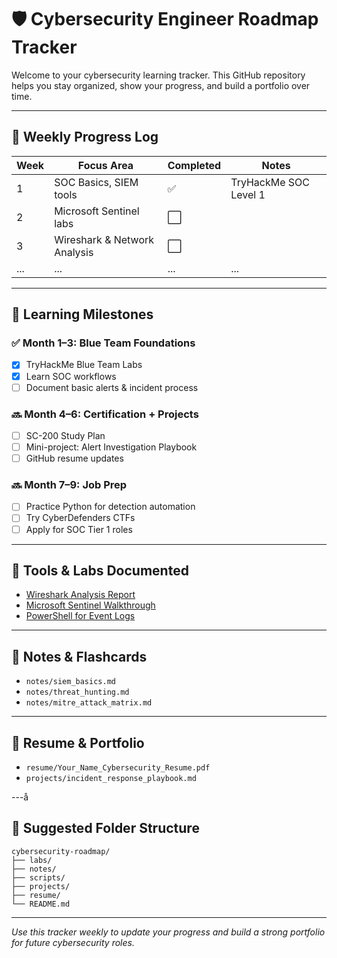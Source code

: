 # 🛡️ Cybersecurity Engineer Roadmap Tracker

Welcome to your cybersecurity learning tracker. This GitHub repository helps you stay organized, show your progress, and build a portfolio over time.

---

## 📅 Weekly Progress Log

| Week | Focus Area                        | Completed | Notes                             |
|------|-----------------------------------|-----------|-----------------------------------|
| 1    | SOC Basics, SIEM tools            | ✅        | TryHackMe SOC Level 1             |
| 2    | Microsoft Sentinel labs           | ⬜        |                                   |
| 3    | Wireshark & Network Analysis      | ⬜        |                                   |
| ...  | ...                               | ...       | ...                               |

---

## 📘 Learning Milestones

### ✅ Month 1–3: Blue Team Foundations
- [x] TryHackMe Blue Team Labs
- [x] Learn SOC workflows
- [ ] Document basic alerts & incident process

### 🔜 Month 4–6: Certification + Projects
- [ ] SC-200 Study Plan
- [ ] Mini-project: Alert Investigation Playbook
- [ ] GitHub resume updates

### 🔜 Month 7–9: Job Prep
- [ ] Practice Python for detection automation
- [ ] Try CyberDefenders CTFs
- [ ] Apply for SOC Tier 1 roles

---

## 🔧 Tools & Labs Documented
- [Wireshark Analysis Report](labs/wireshark_report.md)
- [Microsoft Sentinel Walkthrough](labs/sentinel_walkthrough.md)
- [PowerShell for Event Logs](scripts/powershell_eventlog.md)

---

## 🧠 Notes & Flashcards
- `notes/siem_basics.md`
- `notes/threat_hunting.md`
- `notes/mitre_attack_matrix.md`

---

## 📄 Resume & Portfolio
- `resume/Your_Name_Cybersecurity_Resume.pdf`
- `projects/incident_response_playbook.md`

---å

## 📂 Suggested Folder Structure
```
cybersecurity-roadmap/
├── labs/
├── notes/
├── scripts/
├── projects/
├── resume/
└── README.md
```

---

_Use this tracker weekly to update your progress and build a strong portfolio for future cybersecurity roles._
